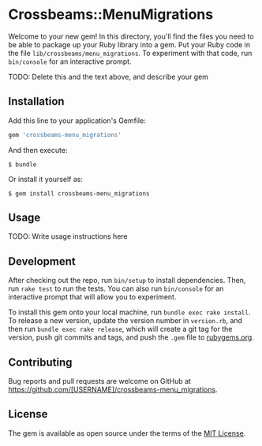 # Crossbeams::MenuMigrations

Welcome to your new gem! In this directory, you'll find the files you need to be able to package up your Ruby library into a gem. Put your Ruby code in the file `lib/crossbeams/menu_migrations`. To experiment with that code, run `bin/console` for an interactive prompt.

TODO: Delete this and the text above, and describe your gem

## Installation

Add this line to your application's Gemfile:

```ruby
gem 'crossbeams-menu_migrations'
```

And then execute:

    $ bundle

Or install it yourself as:

    $ gem install crossbeams-menu_migrations

## Usage

TODO: Write usage instructions here

## Development

After checking out the repo, run `bin/setup` to install dependencies. Then, run `rake test` to run the tests. You can also run `bin/console` for an interactive prompt that will allow you to experiment.

To install this gem onto your local machine, run `bundle exec rake install`. To release a new version, update the version number in `version.rb`, and then run `bundle exec rake release`, which will create a git tag for the version, push git commits and tags, and push the `.gem` file to [rubygems.org](https://rubygems.org).

## Contributing

Bug reports and pull requests are welcome on GitHub at https://github.com/[USERNAME]/crossbeams-menu_migrations.

## License

The gem is available as open source under the terms of the [MIT License](https://opensource.org/licenses/MIT).
